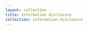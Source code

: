 ```yaml
---
layout: collection
title: Information disclosure
collection: information-disclosure
---
```



